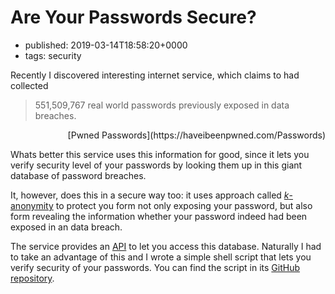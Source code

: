 # Are Your Passwords Secure?
- published: 2019-03-14T18:58:20+0000
- tags: security

Recently I discovered interesting internet service, which claims to had
collected

> 551,509,767 real world passwords previously exposed in data breaches.

<span style="display: block; float: right;">
[Pwned Passwords](https://haveibeenpwned.com/Passwords)
</span>
<span style="display:block; clear:both;">
</span>

Whats better this service uses this information for good, since it lets you
verify security level of your passwords by looking them up in this giant
database of password breaches.

It, however, does this in a secure way too: it uses approach called
[*k*-anonymity](https://en.wikipedia.org/wiki/K-anonymity) to protect you form
not only exposing your password, but also form revealing the information whether
your password indeed had been exposed in an data breach.

The service provides an [API](https://haveibeenpwned.com/API/v2) to let you
access this database. Naturally I had to take an advantage of this and I wrote a
simple shell script that lets you verify security of your passwords. You can
find the script in its [GitHub
repository](https://github.com/stefan-misik/pwnpass).


